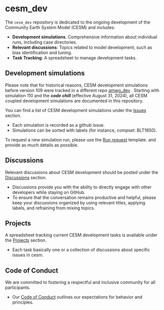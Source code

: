 # cesm_dev
The `cesm_dev` repository is dedicated to the ongoing development of the Community Earth System Model (CESM) and includes:
- **Development simulations**. Comprehensive information about individual runs, including case directories.
- **Relevant discussions**: Topics related to model development, such as bias identification and tuning.
- **Task Tracking**: A spreadsheet to manage development tasks.

## Development simulations
Please note that for historical reasons, CESM development simulations before version 109 were tracked in a different repo [amwg_dev](https://github.com/NCAR/amwg_dev/) . Starting with simulation 110 and the ***code chill*** (effective August 31, 2024), all CESM coupled development simulations are documented in this repository.

You can find a list of CESM development simulations under the [Issues](https://github.com/NCAR/amwg_dev/issues) section. 
  - Each simulation is recorded as a github issue. 
  - Simulations can be sorted with labels (for instance, compset: BLT1850). 

To request a new simulation run, please use the [Run request](https://github.com/NCAR/amwg_dev/issues/new/choose) template. and provide as much details as possible. 

## Discussions 
Relevant discussions about CESM development should be posted under the [Discussions](https://github.com/NCAR/cesm_dev/discussions) section.
  
  - Discussions provide you with the ability to directly engage with other developers while staying on GitHub.
  - To ensure that the conversation remains productive and helpful, please keep your discussions organized by using relevant titles, applying labels, and refraining from mixing topics.

## Projects
A spreadsheet tracking current CESM development tasks is available under the [Projects](https://github.com/NCAR/cesm_dev/projects) section.
  
  - Each task basically one or a collection of discussions about specific issues in cesm.

## Code of Conduct
We are committed to fostering a respectful and inclusive community for all participants.
- Our [Code of Conduct](https://github.com/NCAR/cesm_dev/blob/main/CODE_OF_CONDUCT.md) outlines our expectations for behavior and principles.
